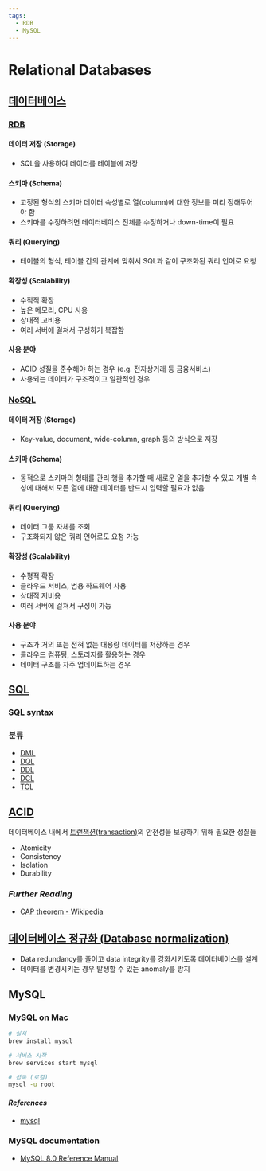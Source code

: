 ```yaml
---
tags:
  - RDB
  - MySQL
---
```

# Relational Databases

## [데이터베이스]

[데이터베이스]: https://en.wikipedia.org/wiki/Database

### [RDB]

[RDB]: https://en.wikipedia.org/wiki/Relational_database

#### 데이터 저장 (Storage)

- SQL을 사용하여 데이터를 테이블에 저장

#### 스키마 (Schema)

- 고정된 형식의 스키마 데이터 속성별로 열(column)에 대한 정보를 미리 정해두어야 함
- 스키마를 수정하려면 데이터베이스 전체를 수정하거나 down-time이 필요

#### 쿼리 (Querying)

- 테이블의 형식, 테이블 간의 관계에 맞춰서 SQL과 같이 구조화된 쿼리 언어로 요청

#### 확장성 (Scalability)

- 수직적 확장
- 높은 메모리, CPU 사용
- 상대적 고비용
- 여러 서버에 걸쳐서 구성하기 복잡함

#### 사용 분야

- ACID 성질을 준수해야 하는 경우 (e.g. 전자상거래 등 금융서비스)
- 사용되는 데이터가 구조적이고 일관적인 경우

### [NoSQL]

[NoSQL]: https://en.wikipedia.org/wiki/NoSQL

#### 데이터 저장 (Storage)

- Key-value, document, wide-column, graph 등의 방식으로 저장

#### 스키마 (Schema)

- 동적으로 스키마의 형태를 관리 행을 추가할 때 새로운 열을 추가할 수 있고 개별 속성에 대해서 모든 열에 대한 데이터를 반드시 입력할 필요가 없음

#### 쿼리 (Querying)

- 데이터 그룹 자체를 조회
- 구조화되지 않은 쿼리 언어로도 요청 가능

#### 확장성 (Scalability)

- 수평적 확장
- 클라우드 서비스, 범용 하드웨어 사용
- 상대적 저비용
- 여러 서버에 걸쳐서 구성이 가능

#### 사용 분야

- 구조가 거의 또는 전혀 없는 대용량 데이터를 저장하는 경우
- 클라우드 컴퓨팅, 스토리지를 활용하는 경우
- 데이터 구조를 자주 업데이트하는 경우

## [SQL]

[SQL]: https://en.wikipedia.org/wiki/SQL

### [SQL syntax]

[SQL syntax]: https://en.wikipedia.org/wiki/SQL_syntax

### 분류

- [DML](https://en.wikipedia.org/wiki/Data_manipulation_language)
- [DQL](https://en.wikipedia.org/wiki/Data_query_language)
- [DDL](https://en.wikipedia.org/wiki/Data_definition_language)
- [DCL](https://en.wikipedia.org/wiki/Data_control_language)
- [TCL](https://en.wikipedia.org/wiki/SQL_syntax#Transaction_controls)

## [ACID]

[ACID]: https://en.wikipedia.org/wiki/ACID

데이터베이스 내에서 [트랜잭션(transaction)]의 안전성을 보장하기 위해 필요한 성질들

[트랜잭션(transaction)]: https://en.wikipedia.org/wiki/Database_transaction

- Atomicity
- Consistency
- Isolation
- Durability

### *Further Reading*

- [CAP theorem - Wikipedia](https://en.wikipedia.org/wiki/CAP_theorem)

## [데이터베이스 정규화 (Database normalization)]

[데이터베이스 정규화 (Database normalization)]: https://en.wikipedia.org/wiki/Database_normalization

- Data redundancy를 줄이고 data integrity를 강화시키도록 데이터베이스를 설계
- 데이터를 변경시키는 경우 발생할 수 있는 anomaly를 방지

## MySQL

### MySQL on Mac

```sh
# 설치
brew install mysql

# 서비스 시작
brew services start mysql

# 접속 (로컬)
mysql -u root
```

#### *References*

- [mysql](https://formulae.brew.sh/formula/mysql)

### MySQL documentation

- [MySQL 8.0 Reference Manual](https://dev.mysql.com/doc/refman/8.0/en/)
